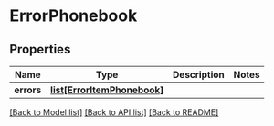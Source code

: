# ErrorPhonebook

## Properties
Name | Type | Description | Notes
------------ | ------------- | ------------- | -------------
**errors** | [**list[ErrorItemPhonebook]**](ErrorItemPhonebook.md) |  | 

[[Back to Model list]](../README.md#documentation-for-models) [[Back to API list]](../README.md#documentation-for-api-endpoints) [[Back to README]](../README.md)


